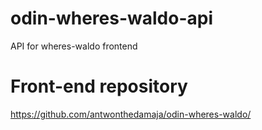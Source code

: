 # odin-wheres-waldo-api
API for wheres-waldo frontend

# Front-end repository
https://github.com/antwonthedamaja/odin-wheres-waldo/
